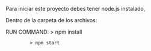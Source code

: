 Para iniciar este proyecto debes tener node.js instalado,

Dentro de la carpeta de los archivos:

RUN COMMAND: > npm install 

             > npm start
